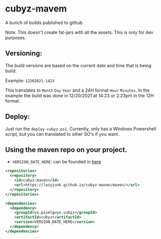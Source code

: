 # cubyz-mavem

A bunch of builds published to github

Note: This doesn't create fat-jars with all the assets. This is only for dev purposes.

## Versioning:

The build versions are based on the current date and time that is being build.

Example: `12202021-1423`

This translates to `Month` `Day` `Year` and a 24H format `Hour` `Minutes`.
In the example the build was done in 12/20/2021 at 14:23 or 2:23pm in the 12H format.

## Deploy:

Just run the `deploy-cubyz.ps1`.
Currently, only has a Windows Powershell script, but you can translated to other SO's if you want.

## Using the maven repo on your project.

- `VERSION_DATE_HERE`: can be founded in [here](https://lazyjunk.github.io/cubyz-maven/maven/)

```xml
<repositories>
  <repository>
    <id>cubyz-maven</id>
    <url>https://lazyjunk.github.io/cubyz-maven/maven/</url>
  </repository>
</repositories>

<dependencies>
  <dependency>
    <groupId>io.pixelguys.cubyz</groupId>
    <artifactId>cubyz</artifactId>
    <version>VERSION_DATE_HERE</version>
  </dependency>
</dependencies>
```
